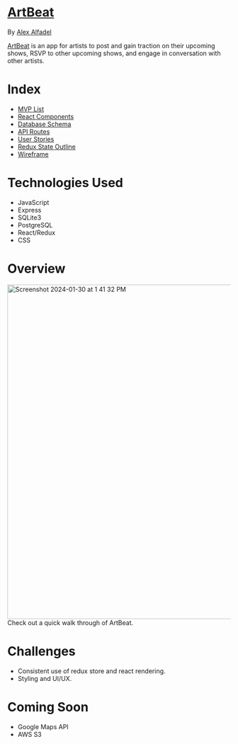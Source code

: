 # [ArtBeat](https://artbeat-erky.onrender.com/)

By [Alex Alfadel](https://github.com/alexalfadel)

[ArtBeat](https://artbeat-erky.onrender.com/) is an app for artists to post and gain traction on their upcoming shows, RSVP to other upcoming shows, and engage in conversation with other artists.

# Index
* [MVP List](https://github.com/alexalfadel/ArtBeat/wiki/MVP-List)
* [React Components](https://github.com/alexalfadel/ArtBeat/wiki/React-Components)
* [Database Schema](https://github.com/alexalfadel/ArtBeat/wiki/DataBase-Schema)
* [API Routes](https://github.com/alexalfadel/ArtBeat/wiki/API-Routes)
* [User Stories](https://github.com/alexalfadel/ArtBeat/wiki/User-Stories)
* [Redux State Outline](https://github.com/alexalfadel/ArtBeat/wiki/Redux-State-Outline)
* [Wireframe](https://github.com/alexalfadel/ArtBeat/wiki/Wireframe)

# Technologies Used
* JavaScript
* Express
* SQLite3
* PostgreSQL
* React/Redux
* CSS

# Overview
[<img width="755" alt="Screenshot 2024-01-30 at 1 41 32 PM" src="https://github.com/alexalfadel/ArtBeat/assets/117706901/458f86fb-feaa-470f-bbd6-c0781551335d">](https://vimeo.com/manage/videos/908026455/64d87d9c91?studio_recording=true&record_session_id=fe675396-81f6-45b6-bc84-236b5bf1ae21)
Check out a quick walk through of ArtBeat.


# Challenges
* Consistent use of redux store and react rendering.
* Styling and UI/UX.

# Coming Soon
* Google Maps API
* AWS S3
